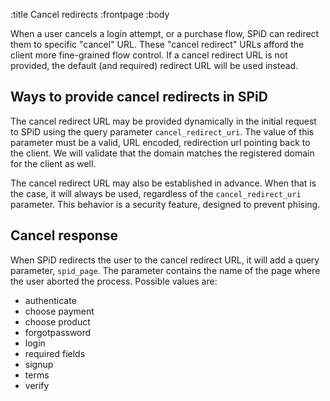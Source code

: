 :title Cancel redirects
:frontpage
:body

When a user cancels a login attempt, or a purchase flow, SPiD can redirect them
to specific "cancel" URL. These "cancel redirect" URLs afford the client more
fine-grained flow control. If a cancel redirect URL is not provided, the default
(and required) redirect URL will be used instead.

## Ways to provide cancel redirects in SPiD

The cancel redirect URL may be provided dynamically in the initial request to
SPiD using the query parameter `cancel_redirect_uri`. The value of this
parameter must be a valid, URL encoded, redirection url pointing back to the
client. We will validate that the domain matches the registered domain for the
client as well.

The cancel redirect URL may also be established in advance. When that is the
case, it will always be used, regardless of the `cancel_redirect_uri` parameter.
This behavior is a security feature, designed to prevent phising.

## Cancel response

When SPiD redirects the user to the cancel redirect URL, it will add a query
parameter, `spid_page`. The parameter contains the name of the page where the
user aborted the process. Possible values are:

- authenticate
- choose payment
- choose product
- forgotpassword
- login
- required fields
- signup
- terms
- verify
